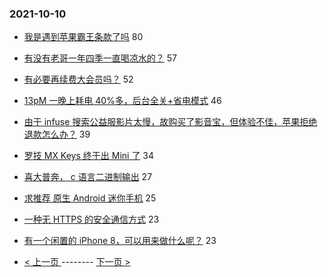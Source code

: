 ### 2021-10-10 
- [我是遇到苹果霸王条款了吗](https://www.v2ex.com/t/806795) 80
- [有没有老哥一年四季一直喝凉水的？](https://www.v2ex.com/t/806853) 57
- [有必要再续费大会员吗？](https://www.v2ex.com/t/806822) 52
- [13pM 一晚上耗电 40%多，后台全关+省电模式](https://www.v2ex.com/t/806801) 46
- [由于 infuse 搜索公益服影片太慢，故购买了影音宝，但体验不佳，苹果拒绝退款怎么办？](https://www.v2ex.com/t/806819) 39
- [罗技 MX Keys 终于出 Mini 了](https://www.v2ex.com/t/806799) 34
- [喜大普奔， c 语言二进制输出](https://www.v2ex.com/t/806816) 27
- [求推荐 原生 Android 迷你手机](https://www.v2ex.com/t/806788) 25
- [一种无 HTTPS 的安全通信方式](https://www.v2ex.com/t/806753) 23
- [有一个闲置的 iPhone 8，可以用来做什么呢？](https://www.v2ex.com/t/806777) 23 

- [ < 上一页 ](https://github.com/able8/v2ex-hot-record/blob/master/2021-10-09.md) -------- [ 下一页 > ](https://github.com/able8/v2ex-hot-record/blob/master/2021-10-11.md)